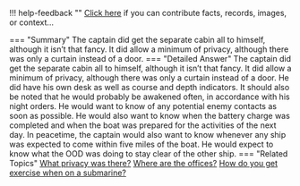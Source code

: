 !!! help-feedback ""
    <a href="/feedback/" data-feedback-link>Click here</a>
    if you can contribute facts, records, images, or context…

<a id="summary"></a>
=== "Summary"
    The captain did get the separate cabin all to himself, although it isn’t that fancy. It did allow a minimum of privacy, although there was only a curtain instead of a door.
=== "Detailed Answer"
    The captain did get the separate cabin all to himself, although it isn’t that fancy. It did allow a minimum of privacy, although there was only a curtain instead of a door. He did have his own desk as well as course and depth indicators. It should also be noted that he would probably be awakened often, in accordance with his night orders. He would want to know of any potential enemy contacts as soon as possible. He would also want to know when the battery charge was completed and when the boat was prepared for the activities of the next day. In peacetime, the captain would also want to know whenever any ship was expected to come within five miles of the boat. He would expect to know what the OOD was doing to stay clear of the other ship.
=== "Related Topics"
    [What privacy was there?](what-privacy-was-there.md#summary)
    [Where are the offices?](where-are-the-offices.md#summary)
    [How do you get exercise when on a submarine?](how-do-you-get-exercise-when-on-a-submarine.md#summary)
